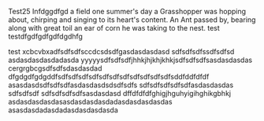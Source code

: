 Test25 Infdggdfgd a field one summer's day a Grasshopper was hopping about, chirping and singing to its heart's content. An Ant passed by, bearing along with great toil an ear of corn he was taking to the nest.
test
testdfgdfgdfgdfdgdhfg

test
xcbcvbxadfsdfsdfsccdcsdsdfgasdasdasdasd
sdfsdfsdfssdfsdfsd
asdasdasdasdadasda
yyyyysdfsdfsdfjhhkjhjkhjkhkjsdfsdfsdfsasdasdasdas
cergrgbcgsdfsdfsdasdasdad
dfgdgdfgdgddfsdfsdfsdfsdfsdfsdfsdfsdfsdfsdfsdfsddfddfdfdf
asasdasdsdfsdfsdfasdasdasdsdsdfsdfs
sdfsdfsdfsdfsdfasdasdasdas
sdfsdfsdf
sdfsdfsdfsdfsasdasdasd
dffdfdfdfghigjhguhyigihghikgbhkj
asdasdasdasdasasdasdasdasdadasdasdasdasdas
asasdasdadasdadasdasdasdasda
